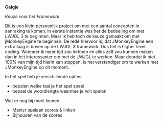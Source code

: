 **Galgje**

*Keuze voor het Framework*

Dit is een klein persoonlijk project om met een aantal concepten in aanraking te komen.
In eerste instantie was het de bedoeling om met LWJGL 3 te beginnen. Maar ik heb toch de keuze gemaakt om met jMonkeyEngine te beginnen.
De rede hiervoor is, dat JMonkeyEngine een extra laag is boven op de LWJGL 3 framework. Dus het is higher level coding. 
Wanneer ik meer tijd zou hebben en alles zelf zou kunnen maken dan in het interessanter om met de LWJGL te werken. 
Maar doordat ik niet 100% van mijn tijd hierin kan stoppen, is het verstandiger om te werken met JMonkeyEngine op dit moment.


In het spel heb je verschillende opties:
*  bepalen welke taal je het spel speel
*  bepaal de woordlengte waarmee je wilt spelen

Wat er nog bij moet komen:
*  Manier opslaan scores & linken
*  Bijhouden van de scores